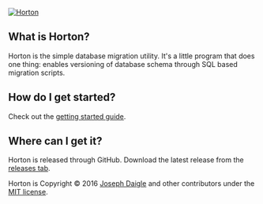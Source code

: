 [![Horton](https://upload.wikimedia.org/wikipedia/en/d/d5/Horton_the_Elephant.jpg)](https://en.wikipedia.org/wiki/File:Horton_the_Elephant.jpg)

What is Horton?
--------------------------------
Horton is the simple database migration utility. It's a little program that does one thing: enables versioning of database
schema through SQL based migration scripts.

How do I get started?
--------------------------------
Check out the [getting started guide](GettingStarted.md).

Where can I get it?
--------------------------------
Horton is released through GitHub. Download the latest release from the [releases tab](https://github.com/jdaigle/Horton/releases).

Horton is Copyright &copy; 2016 [Joseph Daigle](http://josephdaigle.me) and other contributors under the [MIT license](LICENSE.txt).